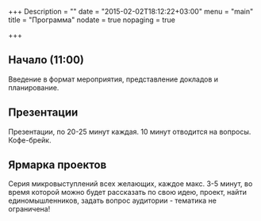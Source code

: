 +++
Description = ""
date = "2015-02-02T18:12:22+03:00"
menu = "main"
title = "Программа"
nodate = true
nopaging = true

+++

## Начало (11:00)

Введение в формат мероприятия, представление докладов и планирование.

## Презентации
 
Презентации, по 20-25 минут каждая. 10 минут отводится на вопросы. Кофе-брейк.

## Ярмарка проектов

Серия микровыступлений всех желающих, каждое макс. 3-5 минут, во время которой можно будет рассказать по свою идею, проект, найти единомышленников, задать вопрос аудитории - тематика не ограничена!

